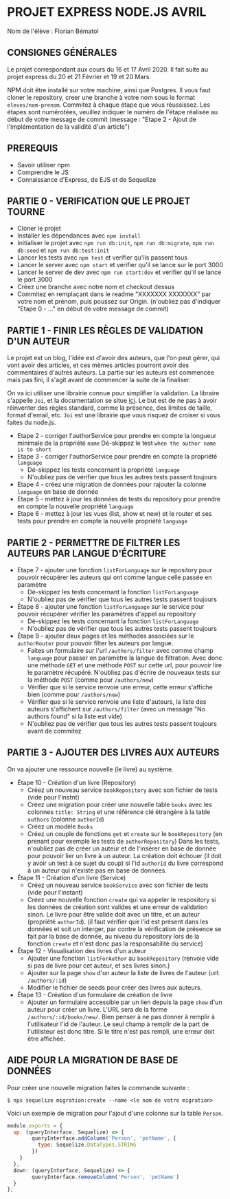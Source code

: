# PROJET EXPRESS NODE.JS AVRIL

Nom de l'élève : Florian Bématol

## CONSIGNES GÉNÉRALES  
Le projet correspondant aux cours du 16 et 17 Avril 2020. 
Il fait suite au projet express du 20 et 21 Février et 19 et 20 Mars.

NPM doit être installé sur votre machine, ainsi que Postgres.
Il vous faut cloner le repository, creer une branche à votre nom sous le format `eleves/nom-prenom`.
Commitez à chaque étape que vous réussissez. Les étapes sont numérotées, veuillez indiquer le numéro de l'étape réalisée
au début de votre message de commit (message : "Etape 2 - Ajout de l'implémentation de la validité d'un article")

## PREREQUIS 
- Savoir utiliser npm
- Comprendre le JS
- Connaissance d'Express, de EJS et de Sequelize 

## PARTIE 0 - VERIFICATION QUE LE PROJET TOURNE
- Cloner le projet
- Installer les dépendances avec `npm install`
- Initialiser le projet avec `npm run db:init`, `npm run db:migrate`, `npm run db:seed` et `npm run db:test:init`
- Lancer les tests avec `npm test` et verifier qu'ils passent tous
- Lancer le server avec `npm start` et verifier qu'il se lance sur le port 3000
- Lancer le server de dev avec `npm run start:dev` et verifier qu'il se lance le port 3000
- Créez une branche avec notre nom et checkout dessus
- Commitez en remplaçant dans le readme "XXXXXXX XXXXXXX" par votre nom et prénom, puis poussez sur Origin.
 (n'oubliez pas d'indiquer "Etape 0 - ..." en début de votre message de commit) 

## PARTIE 1 - FINIR LES RÈGLES DE VALIDATION D'UN AUTEUR
Le projet est un blog, l'idée est d'avoir des auteurs, que l'on peut gérer, qui vont avoir des articles, et ces mêmes 
articles pourront avoir des commentaires d'autres auteurs. 
La partie sur les auteurs est commencée mais pas fini, il s'agit avant de commencer la suite de la finaliser.

On va ici utiliser une librairie connue pour simplifier la validation. La libraire s'appelle `Joi`, et la documentation 
se situe [ici](https://hapi.dev/module/joi/). Le but est de ne pas à avoir réinventer des règles standard, comme la présence, 
des limites de taille, format d'email, etc. `Joi` est une librairie que vous risquez de croiser si vous faites du node.js.  

- Etape 2 - corriger l'authorService pour prendre en compte la longueur minimale de la propriété `name` 
   Dé-skippez le test `when the author name is to short`   
- Etape 3 - corriger l'authorService pour prendre en compte la propriété `language`
    - Dé-skippez les tests concernant la propriété `language`
    - N'oubliez pas de vérifier que tous les autres tests passent toujours
- Etape 4 - créez une migration de données pour rajouter la colonne `language` en base de donnée
- Etape 5 - mettez à jour les données de tests du repository pour prendre en compte la nouvelle propriété `language`  
- Etape 6 - mettez à jour les vues (list, show et new) et le router et ses tests pour prendre en compte la nouvelle propriété `language`  
    
## PARTIE 2 - PERMETTRE DE FILTRER LES AUTEURS PAR LANGUE D'ÉCRITURE
- Etape 7 - ajouter une fonction `listForLanguage` sur le repository pour pouvoir récupérer les auteurs qui ont comme langue 
celle passée en paramètre 
    - Dé-skippez les tests concernant la fonction `listForLanguage`
    - N'oubliez pas de vérifier que tous les autres tests passent toujours
- Étape 8 - ajouter une fonction `listForLanguage` sur le service pour pouvoir récupérer vérifier les paramètres d'appel au repository
    - Dé-skippez les tests concernant la fonction `listForLanguage`
    - N'oubliez pas de vérifier que tous les autres tests passent toujours
- Étape 9 - ajouter deux pages et les méthodes associées sur le `authorRouter` pour pouvoir filter les auteurs par langue.
    - Faites un formulaire sur l'url `/authors/filter` avec comme champ `language` pour passer en paramètre la langue de filtration.
    Avec donc une méthode `GET` et une méthode `POST` sur cette url, pour pouvoir lire le paramètre récupéré. N'oubliez pas 
    d'écrire de nouveaux tests sur la méthode `POST` (comme pour `/authors/new`)
    - Vérifier que si le service renvoie une erreur, cette erreur s'affiche bien (comme pour `/authors/new`)
    - Vérifier que si le service renvoie une liste d'auteurs, la liste des auteurs s'affichent sur `/authors/filter` 
    (avec un message "No authors found" si la liste est vide) 
    - N'oubliez pas de vérifier que tous les autres tests passent toujours avant de commitez

## PARTIE 3 - AJOUTER DES LIVRES AUX AUTEURS
On va ajouter une ressource nouvelle (le livre) au système.

- Étape 10 - Création d'un livre (Repository)  
    - Créez un nouveau service `bookRepository` avec son fichier de tests (vide pour l'instnt)
    - Créez une migration pour créer une nouvelle table `books` avec les colonnes `title: String` 
    et une référence clé étrangère à la table `authors` (colonne `authorId`)
    - Créez un modèle `Books` 
    - Créez un couple de fonctions `get` et `create` sur le `bookRepository` (en prenant pour exemple les tests de `authorRepository`)
    Dans les tests, n'oubliez pas de créer un auteur et de l'insérer en base de donnée pour pouvoir lier un livre à un auteur.
    La création doit échouer (il doit y avoir un test à ce sujet du coup) si l'id `authorId` du livre correspond à
     un auteur qui n'existe pas en base de données.
 - Étape 11 - Création d'un livre (Service)
    - Créez un nouveau service `bookService` avec son fichier de tests (vide pour l'instant)
    - Créez une nouvelle fonction `create` qui va appeler le respository si les données de création sont valides et 
    une erreur de validation sinon. Le livre pour être valide doit avec un titre, et un auteur (propriété `authorId`). 
    (il faut vérifier que l'id est présent dans les données et soit un interger, par contre la vérification de présence se 
    fait par la base de donnée, au niveau du repository lors de la fonction `create` et n'est donc pas la responsabilité du service)
 - Étape 12 - Visualisation des livres d'un auteur
    - Ajouter une fonction `listForAuthor` au `bookRepository` (renvoie vide si pas de livre pour cet auteur, et ses livres sinon.)
    - Ajouter sur la page `show` d'un auteur la liste de livres de l'auteur (url: `/authors/:id`)
    - Modifier le fichier de seeds pour créer des livres aux auteurs. 
 - Étape 13 - Création d'un formulaire de création de livre
    - Ajouter un formulaire accessible par un lien depuis la page `show` d'un auteur pour créer un livre. 
    L'URL sera de la forme `/authors/:id/books/new/`. Bien penser à ne pas donner à remplir à l'utilisateur l'id de l'auteur.
    Le seul champ à remplir de la part de l'utilisteur est donc titre. Si le titre n'est pas rempli, une erreur doit être affichée. 
    
## AIDE POUR LA MIGRATION DE BASE DE DONNÉES

Pour créer une nouvelle migration faites la commande suivante :
 
`$ npx sequelize migration:create --name <le nom de votre migration>`

Voici un exemple de migration pour l'ajout d'une colonne sur la table `Person`. 
```javascript
module.exports = {
  up: (queryInterface, Sequelize) => {
        queryInterface.addColumn('Person', 'petName', {
          type: Sequelize.DataTypes.STRING
        })
    }
  },
  down: (queryInterface, Sequelize) => {
        queryInterface.removeColumn('Person', 'petName')
  }
};
```
